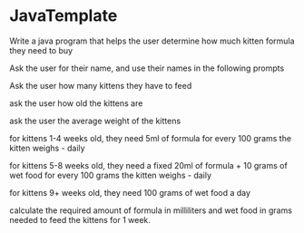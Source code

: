# JavaTemplate


Write a java program that helps the user determine how much kitten formula they need to buy

Ask the user for their name, and use their names in the following prompts

Ask the user how many kittens they have to feed

ask the user how old the kittens are

ask the user the average weight of the kittens

for kittens 1-4 weeks old, they need 5ml of formula for every 100 grams the kitten weighs - daily

for kittens 5-8 weeks old, they need a fixed 20ml of formula + 10 grams of wet food for every 100 grams the kitten weighs - daily

for kittens 9+ weeks old, they need 100 grams of wet food a day 

calculate the required amount of formula in milliliters and wet food in grams needed to feed the kittens for 1 week.
